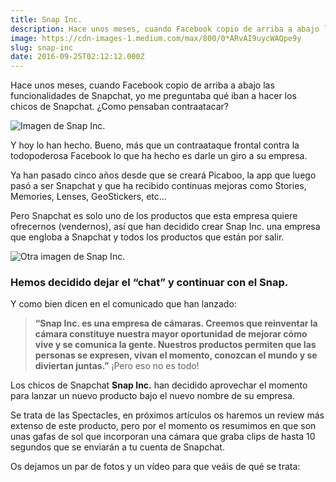 ```yaml
---
title: Snap Inc.
description: Hace unos meses, cuando Facebook copio de arriba a abajo las funcionalidades de Snapchat, yo me preguntaba qué iban a hacer los chicos de…
image: https://cdn-images-1.medium.com/max/800/0*ARvAI9uycWAQpe9y
slug: snap-inc
date: 2016-09-25T02:12:12.000Z
---
```


Hace unos meses, cuando Facebook copio de arriba a abajo las funcionalidades de Snapchat, yo me preguntaba qué iban a hacer los chicos de Snapchat. ¿Como pensaban contraatacar?

![Imagen de Snap Inc.](https://cdn-images-1.medium.com/max/800/0*ARvAI9uycWAQpe9y)

Y hoy lo han hecho. Bueno, más que un contraataque frontal contra la todopoderosa Facebook lo que ha hecho es darle un giro a su empresa.

Ya han pasado cinco años desde que se creará Picaboo, la app que luego pasó a ser Snapchat y que ha recibido continuas mejoras como Stories, Memories, Lenses, GeoStickers, etc…

Pero Snapchat es solo uno de los productos que esta empresa quiere ofrecernos (vendernos), así que han decidido crear Snap Inc. una empresa que engloba a Snapchat y todos los productos que están por salir.

![Otra imagen de Snap Inc.](https://cdn-images-1.medium.com/max/800/0*UzA1jox6MuDthKL0)

### Hemos decidido dejar el “chat” y continuar con el Snap.

Y como bien dicen en el comunicado que han lanzado:

> **“Snap Inc. es una empresa de cámaras. Creemos que reinventar la cámara constituye nuestra mayor oportunidad de mejorar cómo vive y se comunica la gente. Nuestros productos permiten que las personas se expresen, vivan el momento, conozcan el mundo y se diviertan juntas.”** ¡Pero eso no es todo!

Los chicos de Snapchat **Snap Inc.** han decidido aprovechar el momento para lanzar un nuevo producto bajo el nuevo nombre de su empresa.

Se trata de las Spectacles, en próximos artículos os haremos un review más extenso de este producto, pero por el momento os resumimos en que son unas gafas de sol que incorporan una cámara que graba clips de hasta 10 segundos que se enviarán a tu cuenta de Snapchat.

Os dejamos un par de fotos y un vídeo para que veáis de qué se trata:
